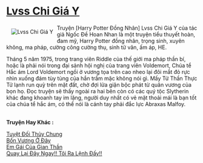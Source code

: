 <a href="https://utruyen.com/lvss-chi-gia-y/21477/" title="Lvss Chi Giá Y"><h1>Lvss Chi Giá Y</h1></a><div style="display:table"><img align="right" style="float: left; padding: 10px;" src="https://utruyen.com/images/story/200x260/lvss-chi-gia-y.jpg" alt="Lvss Chi Giá Y">Truyện [Harry Potter Đồng Nhân] Lvss Chi Giá Y của tác giả Ngốc Đề Hoan Nhan là một truyện tiểu thuyết hoàn, đam mỹ, Harry Potter đồng nhân, trọng sinh, xuyên không, ma pháp, cường công cường thụ, sinh tử văn, ấm áp, HE.<p></p>Tháng 5 năm 1975, trong trang viên Riddle của thế giới ma pháp thần bí, hoặc là phải nói trong đại sảnh hội nghị của trang viên Voldemort, Chúa tể Hắc ám Lord Voldemort ngồi ở vương tọa trên cao nheo lại đôi mắt đỏ rực nhìn xuống đám tùy tùng của hắn trầm mặc không nói gì. Mấy Tử Thần Thực Tử lạnh run quỳ trên mặt đất, chờ đợi lửa giận bộc phát từ quân vương của bọn họ. Đọc truyện sẽ thấy ngoài ra hai bên còn có các quý tộc Slytherin khác đang khoanh tay im lặng, người duy nhất có vẻ mặt thoải mái là bạn tốt của chúa tể hắc ám, có thể nói là cánh tay phải đắc lực Abraxas Malfoy.</div><p><br><b>Truyện Hay Khác :</b></p><a href="https://utruyen.com/tuyet-doi-thuy-chung/21471/" alt="Tuyệt Đối Thủy Chung">Tuyệt Đối Thủy Chung</a><br/><a href="https://github.com/quanluxury/truyenhot/tree/master/truyenhay/3004/" alt="Bổn Vương Ở Đây">Bổn Vương Ở Đây</a><br/><a href="https://github.com/quanluxury/ngontinhhot/tree/master/truyenhay/21783/" alt="Em Gái Của Gian Thần">Em Gái Của Gian Thần</a><br/><a href="https://github.com/quanluxury/ngontinh_sac/tree/master/truyenhay/12374/" alt="Quay Lại Đây Ngay!! Tôi Ra Lệnh Đấy!!">Quay Lại Đây Ngay!! Tôi Ra Lệnh Đấy!!</a><br/>